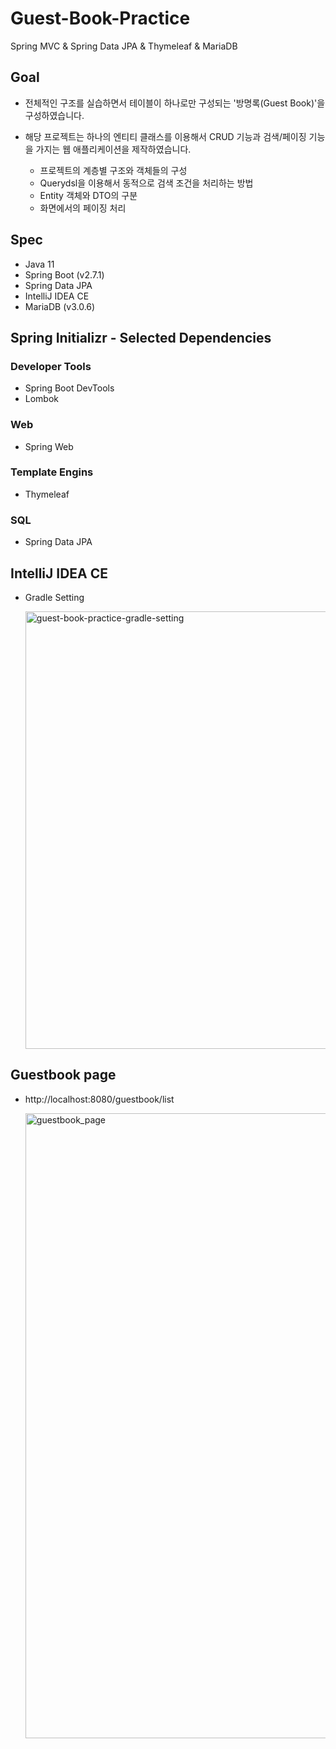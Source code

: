 # Guest-Book-Practice
Spring MVC &amp; Spring Data JPA &amp; Thymeleaf &amp; MariaDB



## Goal
- 전체적인 구조를 실습하면서 테이블이 하나로만 구성되는 '방명록(Guest Book)'을 구성하였습니다.
- 해당 프로젝트는 하나의 엔티티 클래스를 이용해서 CRUD 기능과 검색/페이징 기능을 가지는 웹 애플리케이션을 제작하였습니다.

  - 프로젝트의 계층별 구조와 객체들의 구성
  - Querydsl을 이용해서 동적으로 검색 조건을 처리하는 방법
  - Entity 객체와 DTO의 구분
  - 화면에서의 페이징 처리


## Spec
- Java 11
- Spring Boot (v2.7.1)
- Spring Data JPA
- IntelliJ IDEA CE
- MariaDB (v3.0.6)


## Spring Initializr - Selected Dependencies

### Developer Tools
- Spring Boot DevTools
- Lombok

### Web
- Spring Web

### Template Engins
- Thymeleaf

### SQL
- Spring Data JPA


## IntelliJ IDEA CE
- Gradle Setting
  
    <img width="700" alt="guest-book-practice-gradle-setting" src="https://user-images.githubusercontent.com/83820185/179662416-c4b222c4-b1bb-476a-8421-991a33e6b0e4.png">

  

## Guestbook page
- http://localhost:8080/guestbook/list

  <img width="1000" alt="guestbook_page" src="https://user-images.githubusercontent.com/83820185/179460599-f2d529f0-3dc4-4d2e-9664-fd52e9994686.png">


